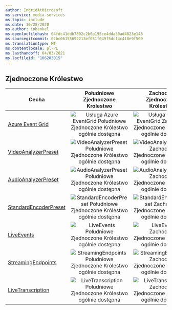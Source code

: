 ```yaml
---
author: IngridAtMicrosoft
ms.service: media-services
ms.topic: include
ms.date: 10/28/2020
ms.author: inhenkel
ms.openlocfilehash: 64fdc41ddb7802c2b0a195ce4dda50ad4823e146
ms.sourcegitcommit: 02bc06155692213ef031f049f5dcf4c418e9f509
ms.translationtype: MT
ms.contentlocale: pl-PL
ms.lasthandoff: 04/03/2021
ms.locfileid: "106283015"
---
```

<!--Feature availability in region-->
## <a name="united-kingdom"></a>Zjednoczone Królestwo

| Cecha | Południowe Zjednoczone Królestwo | Zachodnie Zjednoczone Królestwo |
| --- | :---: | :---: |
| [Azure Event Grid](../monitoring/reacting-to-media-services-events.md) |![Usługa Azure EventGrid Południowe Zjednoczone Królestwo ogólnie dostępna](../media/azure-clouds-regions/ga.svg)  |![Usługa Azure EventGrid Zachodnie Zjednoczone Królestwo ogólnie dostępna](../media/azure-clouds-regions/ga.svg) |
| [VideoAnalyzerPreset](../analyze-video-audio-files-concept.md) |![VideoAnalyzerPreset Południowe Zjednoczone Królestwo ogólnie dostępna](../media/azure-clouds-regions/ga.svg)  | ![VideoAnalyzerPreset Zachodnie Zjednoczone Królestwo ogólnie dostępna](../media/azure-clouds-regions/ga.svg) |
| [AudioAnalyzerPreset](../analyze-video-audio-files-concept.md) |![AudioAnalyzerPreset Południowe Zjednoczone Królestwo ogólnie dostępna](../media/azure-clouds-regions/ga.svg)  | ![AudioAnalyzerPreset Zachodnie Zjednoczone Królestwo ogólnie dostępna](../media/azure-clouds-regions/ga.svg) |
| [StandardEncoderPreset](../encode-concept.md) |![StandardEncoderPreset Południowe Zjednoczone Królestwo ogólnie dostępna](../media/azure-clouds-regions/ga.svg)  | ![StandardEncoderPreset Zachodnie Zjednoczone Królestwo ogólnie dostępna](../media/azure-clouds-regions/ga.svg) |
| [LiveEvents](../stream-live-streaming-concept.md) |![LiveEvents Południowe Zjednoczone Królestwo ogólnie dostępna](../media/azure-clouds-regions/ga.svg)  | ![LiveEvents Zachodnie Zjednoczone Królestwo ogólnie dostępna](../media/azure-clouds-regions/ga.svg) |
| [StreamingEndpoints](../stream-streaming-endpoint-concept.md) |![StreamingEndpoints Południowe Zjednoczone Królestwo ogólnie dostępna](../media/azure-clouds-regions/ga.svg) | ![StreamingEndpoints Zachodnie Zjednoczone Królestwo ogólnie dostępna](../media/azure-clouds-regions/ga.svg) |
| [LiveTranscription](../live-event-live-transcription-how-to.md) |![LiveTranscription Południowe Zjednoczone Królestwo ogólnie dostępna](../media/azure-clouds-regions/ga.svg) |![LiveTranscription Zachodnie Zjednoczone Królestwo ogólnie dostępna](../media/azure-clouds-regions/ga.svg) |
